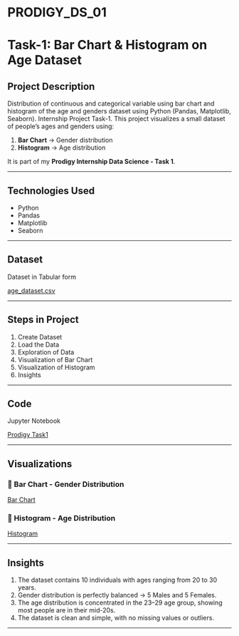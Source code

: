 # PRODIGY_DS_01

# Task-1: Bar Chart & Histogram on Age Dataset

## Project Description
Distribution of continuous and categorical variable using bar chart and histogram of the age and genders dataset using Python (Pandas, Matplotlib, Seaborn). Internship Project Task-1.
This project visualizes a small dataset of people’s ages and genders using:
1. **Bar Chart** → Gender distribution
2. **Histogram** → Age distribution

It is part of my **Prodigy Internship Data Science - Task 1**.

---

## Technologies Used
- Python
- Pandas
- Matplotlib
- Seaborn

---

## Dataset
Dataset in Tabular form

[age_dataset.csv](https://1drv.ms/x/c/3caa0aa167fc94a7/EUzhMXB39oNPqRkXzZqM3kQBTimwknmhS6PR3Ef2R9KLTA?e=9VmtC2)

---

## Steps in Project
1. Create Dataset
2. Load the Data
3. Exploration of Data
4. Visualization of Bar Chart
5. Visualization of Histogram
6. Insights

---

## Code
Jupyter Notebook

[Prodigy Task1](https://1drv.ms/w/c/3caa0aa167fc94a7/EXuDGtNTA7FHpNaPZq_PsFYBCS7dWji2MzNHVpH3YW8WTA?e=fGGR2j)

---

## Visualizations

### 🔹 Bar Chart - Gender Distribution
[Bar Chart](https://1drv.ms/i/c/3caa0aa167fc94a7/EeWJrx-NBlZEopRCsJQ0HSQBKAU0H_ZMqlR6hG5gWlX69Q)

### 🔹 Histogram - Age Distribution
[Histogram](https://1drv.ms/i/c/3caa0aa167fc94a7/EfQTuOKlQIhPkWv1rUfjXlYBwOLoFMx4XZpNPqfgQXHMBw?e=AIHtZD)

---

## Insights
1. The dataset contains 10 individuals with ages ranging from 20 to 30 years.
2. Gender distribution is perfectly balanced → 5 Males and 5 Females.
3. The age distribution is concentrated in the 23–29 age group, showing most people are in their mid-20s.
4. The dataset is clean and simple, with no missing values or outliers.

---
